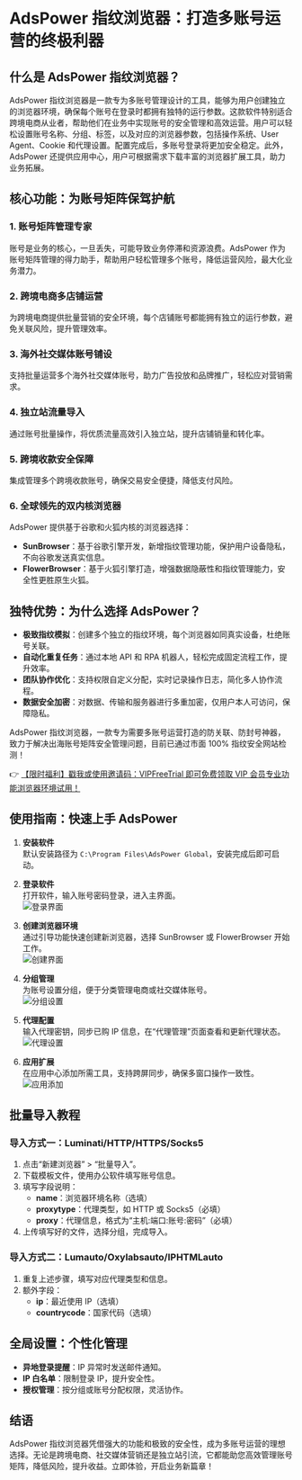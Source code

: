 # AdsPower 指纹浏览器：打造多账号运营的终极利器

## 什么是 AdsPower 指纹浏览器？

AdsPower 指纹浏览器是一款专为多账号管理设计的工具，能够为用户创建独立的浏览器环境，确保每个账号在登录时都拥有独特的运行参数。这款软件特别适合跨境电商从业者，帮助他们在业务中实现账号的安全管理和高效运营。用户可以轻松设置账号名称、分组、标签，以及对应的浏览器参数，包括操作系统、User Agent、Cookie 和代理设置。配置完成后，多账号登录将更加安全稳定。此外，AdsPower 还提供应用中心，用户可根据需求下载丰富的浏览器扩展工具，助力业务拓展。

## 核心功能：为账号矩阵保驾护航

### 1. 账号矩阵管理专家
账号是业务的核心，一旦丢失，可能导致业务停滞和资源浪费。AdsPower 作为账号矩阵管理的得力助手，帮助用户轻松管理多个账号，降低运营风险，最大化业务潜力。

### 2. 跨境电商多店铺运营
为跨境电商提供批量营销的安全环境，每个店铺账号都能拥有独立的运行参数，避免关联风险，提升管理效率。

### 3. 海外社交媒体账号铺设
支持批量运营多个海外社交媒体账号，助力广告投放和品牌推广，轻松应对营销需求。

### 4. 独立站流量导入
通过账号批量操作，将优质流量高效引入独立站，提升店铺销量和转化率。

### 5. 跨境收款安全保障
集成管理多个跨境收款账号，确保交易安全便捷，降低支付风险。

### 6. 全球领先的双内核浏览器
AdsPower 提供基于谷歌和火狐内核的浏览器选择：
- **SunBrowser**：基于谷歌引擎开发，新增指纹管理功能，保护用户设备隐私，不向谷歌发送真实信息。
- **FlowerBrowser**：基于火狐引擎打造，增强数据隐蔽性和指纹管理能力，安全性更胜原生火狐。

## 独特优势：为什么选择 AdsPower？

- **极致指纹模拟**：创建多个独立的指纹环境，每个浏览器如同真实设备，杜绝账号关联。
- **自动化重复任务**：通过本地 API 和 RPA 机器人，轻松完成固定流程工作，提升效率。
- **团队协作优化**：支持权限自定义分配，实时记录操作日志，简化多人协作流程。
- **数据安全加密**：对数据、传输和服务器进行多重加密，仅用户本人可访问，保障隐私。

AdsPower 指纹浏览器，一款专为需要多账号运营打造的防关联、防封号神器，致力于解决出海账号矩阵安全管理问题，目前已通过市面 100% 指纹安全网站检测！

👉 [【限时福利】戳我或使用邀请码：VIPFreeTrial 即可免费领取 VIP 会员专业功能浏览器环境试用！](https://bit.ly/adspower_free)

## 使用指南：快速上手 AdsPower

1. **安装软件**  
   默认安装路径为 `C:\Program Files\AdsPower Global`，安装完成后即可启动。

2. **登录软件**  
   打开软件，输入账号密码登录，进入主界面。  
   ![登录界面](https://198301.xyz/img/343945543994701.webp)

3. **创建浏览器环境**  
   通过引导功能快速创建新浏览器，选择 SunBrowser 或 FlowerBrowser 开始工作。  
   ![创建界面](https://198301.xyz/img/69409603112355.webp)

4. **分组管理**  
   为账号设置分组，便于分类管理电商或社交媒体账号。  
   ![分组设置](https://198301.xyz/img/299264063.webp)

5. **代理配置**  
   输入代理密钥，同步已购 IP 信息，在“代理管理”页面查看和更新代理状态。  
   ![代理设置](https://198301.xyz/img/87011964.webp)

6. **应用扩展**  
   在应用中心添加所需工具，支持跨屏同步，确保多窗口操作一致性。  
   ![应用添加](https://198301.xyz/img/77181114928858.webp)

## 批量导入教程

### 导入方式一：Luminati/HTTP/HTTPS/Socks5
1. 点击“新建浏览器” > “批量导入”。
2. 下载模板文件，使用办公软件填写账号信息。
3. 填写字段说明：
   - **name**：浏览器环境名称（选填）
   - **proxytype**：代理类型，如 HTTP 或 Socks5（必填）
   - **proxy**：代理信息，格式为“主机:端口:账号:密码”（必填）
4. 上传填写好的文件，选择分组，完成导入。

### 导入方式二：Lumauto/Oxylabsauto/IPHTMLauto
1. 重复上述步骤，填写对应代理类型和信息。
2. 额外字段：
   - **ip**：最近使用 IP（选填）
   - **countrycode**：国家代码（选填）

## 全局设置：个性化管理

- **异地登录提醒**：IP 异常时发送邮件通知。
- **IP 白名单**：限制登录 IP，提升安全性。
- **授权管理**：按分组或账号分配权限，灵活协作。

## 结语

AdsPower 指纹浏览器凭借强大的功能和极致的安全性，成为多账号运营的理想选择。无论是跨境电商、社交媒体营销还是独立站引流，它都能助您高效管理账号矩阵，降低风险，提升收益。立即体验，开启业务新篇章！